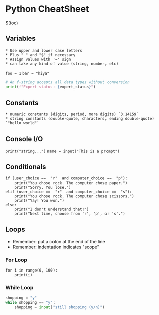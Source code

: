 # Python CheatSheet

$(toc)

## Variables
	* Use upper and lower case letters
	* Plus "_" and "$" if necessary
	* Assign values with '=' sign
	* can take any kind of value (string, number, etc)
`foo = 1`
`bar = "hiya"`

```python
# An f-string accepts all data types without conversion
print(f"Expert status: {expert_status}")
```

## Constants
	* numeric constants (digits, period, more digits) `3.14159`
	* string constants (double-quote, characters, ending double-quote) `"hello world"`

## Console I/O
`print("string...")`
`name = input("This is a prompt")`

## Conditionals
```
if (user_choice ==  "r"  and computer_choice ==  "p"):
	print("You chose rock. The computer chose paper.")
	print("Sorry. You lose.")
elif (user_choice ==  "r"  and computer_choice ==  "s"):
	print("You chose rock. The computer chose scissors.")
	print("Yay! You won.")
else:
	print("I don't understand that!")
	print("Next time, choose from 'r', 'p', or 's'.")
```
## Loops
* Remember: put a colon at the end of the line
* Remember: indentation indicates "scope"

### For Loop
```
for i in range(0, 100):
	print(i)
```

### While Loop
```python
shopping = "y"
while shopping == "y":
	shopping = input("still shopping (y/n)")
```
<!--stackedit_data:
eyJoaXN0b3J5IjpbMTQ0NjY0NzAzNiwxNDI0ODc4MTIyXX0=
-->